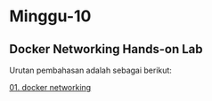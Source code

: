 # Minggu-10

## Docker Networking Hands-on Lab

Urutan pembahasan adalah sebagai berikut:

[01. docker networking](https://github.com/febbyprasetyo/tekn-cloud-computing/blob/187541f02cbcfce55e9db4404e10af3751aa69de/minggu-10/docker-networking.md)


